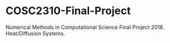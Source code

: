 # COSC2310-Final-Project
Numerical Methods in Computational Science Final Project 2018. Heat/Diffusion Systems.
